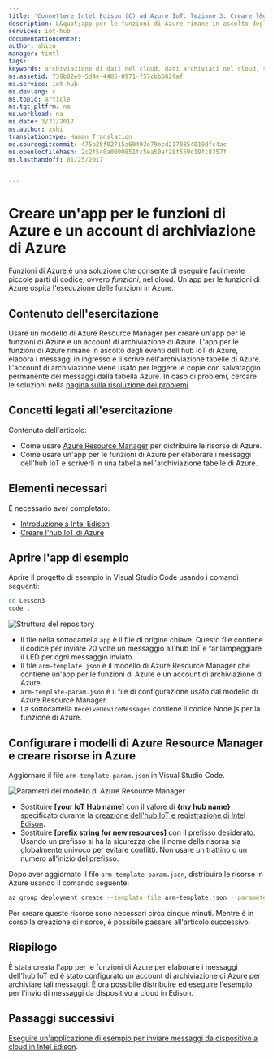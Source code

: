 ```yaml
---
title: 'Connettere Intel Edison (C) ad Azure IoT: lezione 3: Creare l&quot;app per le funzioni | Documentazione Microsoft'
description: L&quot;app per le funzioni di Azure rimane in ascolto degli eventi dell&quot;hub IoT di Azure, elabora i messaggi in ingresso e li scrive nell&quot;archiviazione tabelle di Azure.
services: iot-hub
documentationcenter: 
author: shizn
manager: timtl
tags: 
keywords: archiviazione di dati nel cloud, dati archiviati nel cloud, servizio cloud iot
ms.assetid: 739b82e9-5d4e-4485-8971-f57cbb682faf
ms.service: iot-hub
ms.devlang: c
ms.topic: article
ms.tgt_pltfrm: na
ms.workload: na
ms.date: 3/21/2017
ms.author: xshi
translationtype: Human Translation
ms.sourcegitcommit: 475b25f02715a60493e79ecd2170854019dfc4ac
ms.openlocfilehash: 2c2f540a0000851fc5ea50ef28f559d19fc8357f
ms.lasthandoff: 01/25/2017


---
```

# <a name="create-an-azure-function-app-and-azure-storage-account"></a>Creare un'app per le funzioni di Azure e un account di archiviazione di Azure
[Funzioni di Azure](../../articles/azure-functions/functions-overview.md) è una soluzione che consente di eseguire facilmente piccole parti di codice, ovvero *funzioni*, nel cloud. Un'app per le funzioni di Azure ospita l'esecuzione delle funzioni in Azure.

## <a name="what-will-you-do"></a>Contenuto dell'esercitazione
Usare un modello di Azure Resource Manager per creare un'app per le funzioni di Azure e un account di archiviazione di Azure. L'app per le funzioni di Azure rimane in ascolto degli eventi dell'hub IoT di Azure, elabora i messaggi in ingresso e li scrive nell'archiviazione tabelle di Azure. L'account di archiviazione viene usato per leggere le copie con salvataggio permanente dei messaggi dalla tabella Azure. In caso di problemi, cercare le soluzioni nella [pagina sulla risoluzione dei problemi][troubleshooting].

## <a name="what-will-you-learn"></a>Concetti legati all'esercitazione
Contenuto dell'articolo:
* Come usare [Azure Resource Manager](../../articles/azure-resource-manager/resource-group-overview.md) per distribuire le risorse di Azure.
* Come usare un'app per le funzioni di Azure per elaborare i messaggi dell'hub IoT e scriverli in una tabella nell'archiviazione tabelle di Azure.

## <a name="what-do-you-need"></a>Elementi necessari
È necessario aver completato:
- [Introduzione a Intel Edison][get-started-with-your-intel-edison]
- [Creare l'hub IoT di Azure][create-your-azure-iot-hub]

## <a name="open-the-sample-app"></a>Aprire l'app di esempio
Aprire il progetto di esempio in Visual Studio Code usando i comandi seguenti:

```bash
cd Lesson3
code .
```

![Struttura del repository][repo-structure]

* Il file nella sottocartella `app` è il file di origine chiave. Questo file contiene il codice per inviare 20 volte un messaggio all'hub IoT e far lampeggiare il LED per ogni messaggio inviato.
* Il file `arm-template.json` è il modello di Azure Resource Manager che contiene un'app per le funzioni di Azure e un account di archiviazione di Azure.
* `arm-template-param.json` è il file di configurazione usato dal modello di Azure Resource Manager.
* La sottocartella `ReceiveDeviceMessages` contiene il codice Node.js per la funzione di Azure.

## <a name="configure-azure-resource-manager-templates-and-create-resources-in-azure"></a>Configurare i modelli di Azure Resource Manager e creare risorse in Azure
Aggiornare il file `arm-template-param.json` in Visual Studio Code.

![Parametri del modello di Azure Resource Manager][arm-template-parameters]

* Sostituire **[your IoT Hub name]** con il valore di **{my hub name}** specificato durante la [creazione dell'hub IoT e registrazione di Intel Edison][created-your-iot-hub-and-registered-intel-edison].
* Sostituire **[prefix string for new resources]** con il prefisso desiderato. Usando un prefisso si ha la sicurezza che il nome della risorsa sia globalmente univoco per evitare conflitti. Non usare un trattino o un numero all'inizio del prefisso.

Dopo aver aggiornato il file `arm-template-param.json`, distribuire le risorse in Azure usando il comando seguente:

```bash
az group deployment create --template-file arm-template.json --parameters @arm-template-param.json -g iot-sample
```

Per creare queste risorse sono necessari circa cinque minuti. Mentre è in corso la creazione di risorse, è possibile passare all'articolo successivo.

## <a name="summary"></a>Riepilogo
È stata creata l'app per le funzioni di Azure per elaborare i messaggi dell'hub IoT ed è stato configurato un account di archiviazione di Azure per archiviare tali messaggi. È ora possibile distribuire ed eseguire l'esempio per l'invio di messaggi da dispositivo a cloud in Edison.

## <a name="next-steps"></a>Passaggi successivi
[Eseguire un'applicazione di esempio per inviare messaggi da dispositivo a cloud in Intel Edison][send-device-to-cloud-messages].
<!-- Images and links -->

[troubleshooting]: iot-hub-intel-edison-kit-node-troubleshooting.md
[get-started-with-your-intel-edison]: iot-hub-intel-edison-kit-c-get-started.md
[create-your-azure-iot-hub]: iot-hub-intel-edison-kit-c-get-started.md
[repo-structure]: media/iot-hub-intel-edison-lessons/lesson3/repo_structure_c.png
[arm-template-parameters]: /media/iot-hub-intel-edison-lessons/lesson3/arm_para_c.png
[created-your-iot-hub-and-registered-intel-edison]: iot-hub-intel-edison-kit-c-lesson2-prepare-azure-iot-hub.md
[send-device-to-cloud-messages]: iot-hub-intel-edison-kit-c-lesson3-run-azure-blink.md
